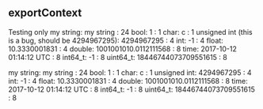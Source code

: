 ## exportContext

Testing only
my string: my string : 24
bool: 1 : 1
char: c : 1
unsigned int (this is a bug, should be 4294967295): 4294967295 : 4
int: -1 : 4
float: 10.3330001831 : 4
double: 1001001010.0112111568 : 8
time: 2017-10-12 01:14:12 UTC : 8
int64_t: -1 : 8
uint64_t: 18446744073709551615 : 8

my string: my string : 24
bool: 1 : 1
char: c : 1
unsigned int: 4294967295 : 4
int: -1 : 4
float: 10.3330001831 : 4
double: 1001001010.0112111568 : 8
time: 2017-10-12 01:14:12 UTC : 8
int64_t: -1 : 8
uint64_t: 18446744073709551615 : 8

